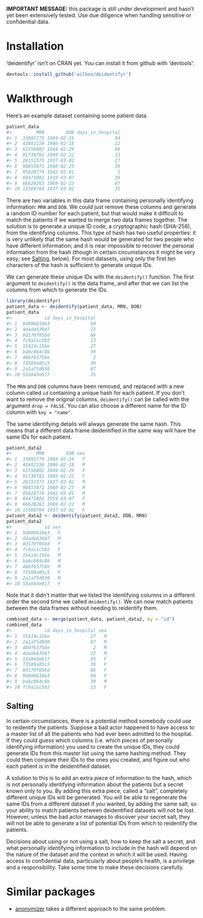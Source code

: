 
**IMPORTANT MESSAGE:** this package is still under development and
hasn’t yet been extensively tested. Use due diligence when handling
sensitive or confidential data.

# Installation

‘deidentifyr’ isn’t on CRAN yet. You can install it from github with
‘devtools’:

``` r
devtools::install_github('wilkox/deidentifyr')
```

# Walkthrough

Here’s an example dataset containing some patient data.

``` r
patient_data
#>         MRN        DOB days_in_hospital
#> 1  33895779 1984-02-19               94
#> 2  43491150 1986-02-18               22
#> 3  61556802 1944-02-29               66
#> 4  91738701 1969-02-22               13
#> 5  28151373 1937-03-02               27
#> 6  90855071 1960-02-25               39
#> 7  95020774 1942-03-01                2
#> 8  69471801 1919-03-07               39
#> 9  66620263 1969-02-22               87
#> 10 15560764 1937-03-02               35
```

There are two variables in this data frame containing personally
identifying information: `MRN` and `DOB`. We could just remove these
columns and generate a random ID number for each patient, but that would
make it difficult to match the patients if we wanted to merge two data
frames together. The solution is to generate a unique ID code, a
cryptographic hash (SHA-256), from the identifying columns. This type of
hash has two useful properties: it is very unlikely that the same hash
would be generated for two people who have different information; and it
is near impossible to recover the personal information from the hash
(though in certain circumstances it might be very easy; see
[Salting](#salting), below). For most datasets, using only the first ten
characters of the hash is sufficient to generate unique IDs.

We can generate these unique IDs with the `deidentify()` function. The
first argument to `deidentify()` is the data frame, and after that we
can list the columns from which to generate the IDs.

``` r
library(deidentifyr)
patient_data <- deidentify(patient_data, MRN, DOB)
patient_data
#>            id days_in_hospital
#> 1  9d806810e3               94
#> 2  4dade63947               22
#> 3  8d170f05bd               66
#> 4  fc0a11c502               13
#> 5  15414c15be               27
#> 6  babc064c8b               39
#> 7  48bf63758e                2
#> 8  73589a05c5               39
#> 9  2a1af5d030               87
#> 10 53a943e617               35
```

The `MRN` and `DOB` columns have been removed, and replaced with a new
column called `id` containing a unique hash for each patient. If you
don’t want to remove the original columns, `deidentify()` can be
called with the argument `drop = FALSE`. You can also choose a different
name for the ID column with `key = "name"`.

The same identifying details will always generate the same hash. This
means that a different data frame deidentified in the same way will have
the same IDs for each patient.

``` r
patient_data2
#>         MRN        DOB sex
#> 1  33895779 1984-02-19   F
#> 2  43491150 1986-02-18   M
#> 3  61556802 1944-02-29   F
#> 4  91738701 1969-02-22   F
#> 5  28151373 1937-03-02   M
#> 6  90855071 1960-02-25   M
#> 7  95020774 1942-03-01   M
#> 8  69471801 1919-03-07   F
#> 9  66620263 1969-02-22   M
#> 10 15560764 1937-03-02   F
patient_data2 <- deidentify(patient_data2, DOB, MRN)
patient_data2
#>            id sex
#> 1  9d806810e3   F
#> 2  4dade63947   M
#> 3  8d170f05bd   F
#> 4  fc0a11c502   F
#> 5  15414c15be   M
#> 6  babc064c8b   M
#> 7  48bf63758e   M
#> 8  73589a05c5   F
#> 9  2a1af5d030   M
#> 10 53a943e617   F
```

Note that it didn’t matter that we listed the identifying columns in a
different order the second time we called `deidentify()`. We can now
match patients between the data frames without needing to reidentify
them.

``` r
combined_data <- merge(patient_data, patient_data2, by = "id")
combined_data
#>            id days_in_hospital sex
#> 1  15414c15be               27   M
#> 2  2a1af5d030               87   M
#> 3  48bf63758e                2   M
#> 4  4dade63947               22   M
#> 5  53a943e617               35   F
#> 6  73589a05c5               39   F
#> 7  8d170f05bd               66   F
#> 8  9d806810e3               94   F
#> 9  babc064c8b               39   M
#> 10 fc0a11c502               13   F
```

## Salting

In certain circumstances, there is a potential method somebody could use
to reidentify the patients. Suppose a bad actor happened to have access
to a master list of all the patients who had ever been admitted to the
hospital. If they could guess which columns (i.e. which pieces of
personally identifying information) you used to create the unique IDs,
they could generate IDs from this master list using the same hashing
method. They could then compare their IDs to the ones you created, and
figure out who each patient is in the deidentified dataset.

A solution to this is to add an extra piece of information to the hash,
which is not personally identifying information about the patients but a
secret known only to you. By adding this extra piece, called a “salt”,
completely different unique IDs will be generated. You will be able to
regenerate the same IDs from a different dataset if you wanted, by
adding the same salt, so your ability to match patients between
deidentified datasets will not be lost. However, unless the bad actor
manages to discover your secret salt, they will not be able to generate
a list of potential IDs from which to reidentify the patients.

Decisions about using or not using a salt, how to keep the salt a
secret, and what personally identifying information to include in the
hash will depend on the nature of the dataset and the context in which
it will be used. Having access to confidential data, particularly about
people’s health, is a privilege and a responsibility. Take some time to
make these decisions carefully.

# Similar packages

  - [anonymizer](https://github.com/paulhendricks/anonymizer) takes a
    different approach to the same problem.
